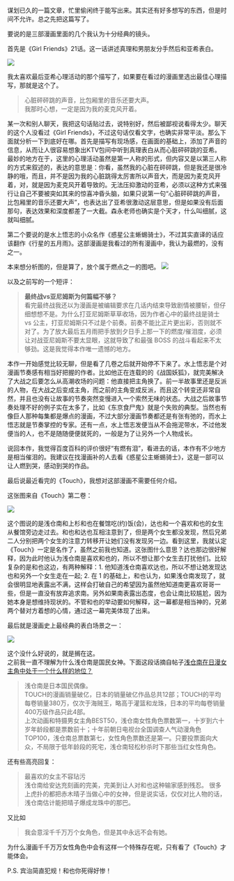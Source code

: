 谋划已久的一篇文章，忙里偷闲终于能写出来。其实还有好多想写的东西，但是时间不允许。总之先把这篇写了。

要说的是三部漫画里面的几个我认为十分经典的镜头。

首先是《Girl Friends》21话。这一话讲述真理和男朋友分手然后和亚希表白。

![](/media/content/BlogPost/images/GF.jpg)

我太喜欢最后亚希心理活动的那个描写了，如果要在看过的漫画里选出最佳心理描写，那就是这个了。

> 心脏砰砰跳的声音，比包厢里的音乐还要大声。  
> 我那时心想，一定是因为我的麦克风开着。

某一次和别人聊天，我把这句话贴过去，说特别好，然后被鄙视说看得太少。聊天的这个人没看过《Girl Friends》，不过这句话仅看文字，也确实非常平淡。那么下面就分析一下到底好在哪。首先是描写有现场感，在画面的基础上，添加了声音的信息，从而让人很容易想象出KTV包间中听到真理表白从而心脏砰砰跳的亚希。最妙的地方在于，这里的心理活动虽然是第一人称的形式，但内容又是以第三人称的方式来叙述的，表达的意思是：你看，虽然我的心脏在砰砰跳，但是我还是很冷静的哦，而且，并不是因为我的心脏跳得太厉害所以声音大，而是因为麦克风开着，对，就是因为麦克风开着导致的。无法压抑激动的亚希，必须以这种方式来强行让自己不要被突如其来的惊喜冲昏头脑，如果只说第一句“心脏砰砰跳的声音，比包厢里的音乐还要大声”，也表达出了亚希很激动这层意思，但是如果没有后面那句，表达效果和深度都差了一大截。森永老师也确实是个天才，什么叫细腻，这就叫细腻。

第二个要说的是水上悟志的小众名作《惑星公主蜥蜴骑士》，不过其实直译的话应该翻作《行星的五月雨》。这部漫画是我看过的所有漫画中，我认为最燃的，没有之一。

本来想分析图的，但是算了，放个属于燃点之一的图吧。
![](/media/content/BlogPost/images/Hoshi.png)

以及之前写的一个短评：

> **最终战vs亚尼姆斯为何篇幅不够？**  
> 看完最终战我还以为漫画是被编辑要求在几话内结束导致剧情被腰斩，但仔细想想不是。为什么打亚尼姆斯草草收场，因为作者心中的最终战是骑士 vs 公主，打亚尼姆斯只不过是个前奏。前奏不能比正片更出彩，否则就不对了。为了放大最后五月雨把手放到夕日手上那一下的燃度/催泪度，必须让对战亚尼姆斯不要太显眼，这就导致了和最强 BOSS 的战斗看起来不太够劲。这是我觉得本作唯一遗憾的地方。

本作一开始感觉比较无聊，但是看了几卷之后就开始停不下来了。水上悟志是个对漫画节奏感有相当好把握的作者。比如他正在连载的的《战国妖狐》，就完美解决了大战之后要怎么从高潮收场的问题：他直接把主角换了。前一半故事里还是反派的人物，在大战之后变成主角，而之前的主角变成反派，而且这个转变还非常自然，并且也没有让故事的节奏突然变慢进入一个索然无味的状态。大战之后故事节奏处理不好的例子实在太多了，比如《东京食尸鬼》就是个失败的典型。当然也有像巨人那种每集都是爆点的漫画，不过大部分漫画节奏都还是有张有弛的，而水上悟志就是节奏掌控的专家。还有一点，水上悟志发便当从不会拖泥带水，不过他发便当的人，也不是随随便便就死的，一般是为了让另外一个人物成长。

说回本作，我觉得百度百科的评价很好“有燃有泪”，看进去的话，本作有不少地方是相当催泪的。我建议在找漫画补的人去看《惑星公主蜥蜴骑士》，这是一部可以让人燃到哭，感动到哭的作品。

最后说最近看完的《Touch》，我想对这部漫画不需要任何介绍。

这张图来自《Touch》第二卷：

![](/media/content/BlogPost/images/touch1.jpg)

这个图说的是浅仓南和上杉和也在餐馆吃(约)饭(会)，达也和一个喜欢和也的女生从餐馆旁边走过去。和也和达也互相注意到了，但是两个女生都没发现，然后兄弟二人分别把两个女生的注意力转移开让她们没有发现另一边。看到这里，我就认定《Touch》一定是名作了，虽然之前我也知道。这张图什么意思？达也那边很好解释，因为此时他认为浅仓南是喜欢和也的，所以不想让那个女生去打扰他们。比较复杂的是和也这边，有两种解释：1. 他知道浅仓南喜欢达也，所以不想让她发现达也和另外一个女生走在一起; 2. 在 1 的基础上，和也认为，如果浅仓南发现了，就会很明显地表露出不满，这样会打破自己的希望因为虽然他知道南更喜欢哥哥一些，但是一直没有放弃追求南。另外如果南表露出态度，也会让南比较尴尬，因为她本身是想维持现状的。不管和也的举动要如何解释，这一幕都是相当神的，兄弟两个替对方着想的心情，通过这一幕完美体现了出来。

最后就是漫画史上最经典的表白场景之一：

![](/media/content/BlogPost/images/touch2.jpg)

这个没什么好说的，就是搁在这。  
之前我一直不理解为什么浅仓南是国民女神。下面这段话摘自帖子[浅仓南在日漫女主角中处于一个什么样的地位？](http://bbs.hupu.com/4157558.html)
> 浅仓南是日本国民偶像。   
> TOUCH的漫画销量破亿，日本的销量破亿作品总共12部；TOUCH的平均每卷销量380万，仅次于海贼王，略高于灌篮和龙珠，日本的平均每卷销量400万级作品只此4部。   
> 上次动画和特摄男女主角BEST50，浅仓南女性角色票数第一，十岁到六十岁年龄段都是票数前十；十年前朝日电视台全国调查人气动漫角色TOP100，浅仓南总票数第七，女性角色票数还是第一。只要投票面向大众，不局限于低年龄段的死宅，浅仓南轻松秒杀时下那些当红女性角色。  

还有些高亮回复：
> 最喜欢的女主不容玷污   
> 浅仓南给安达充刻画的完美，完美到让人对和也这种输家感到残忍。 
> 很多上虎扑的都把赤木晴子当做心中的女神，但是说实话，仅仅对比人物的话，浅仓南估计能把晴子爆成龙珠中的那巴。

又比如

> 我会意淫千千万万个女角色，但是其中永远不会有她。 

为什么漫画千千万万女性角色中会有这样一个特殊存在呢，只有看了《Touch》才能体会。

P.S. 宾治简直犯规！和也你死得好惨！